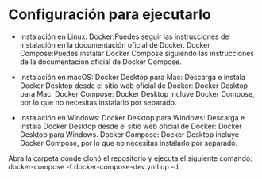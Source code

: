 # Configuración para ejecutarlo
- Instalación en Linux:
  Docker:Puedes seguir las instrucciones de instalación en la documentación oficial de Docker.
  Docker Compose:Puedes instalar Docker Compose siguiendo las instrucciones de la documentación oficial de Docker Compose.

- Instalación en macOS:
  Docker Desktop para Mac: Descarga e instala Docker Desktop desde el sitio web oficial de Docker: Docker Desktop para Mac.
  Docker Compose: Docker Desktop incluye Docker Compose, por lo que no necesitas instalarlo por separado.
  
- Instalación en Windows:
  Docker Desktop para Windows: Descarga e instala Docker Desktop desde el sitio web oficial de Docker: Docker Desktop para Windows.
  Docker Compose: Docker Desktop incluye Docker Compose, por lo que no necesitas instalarlo por separado.

Abra la carpeta donde clonó el repositorio y ejecuta el siguiente comando: docker-compose -f docker-compose-dev.yml up -d
